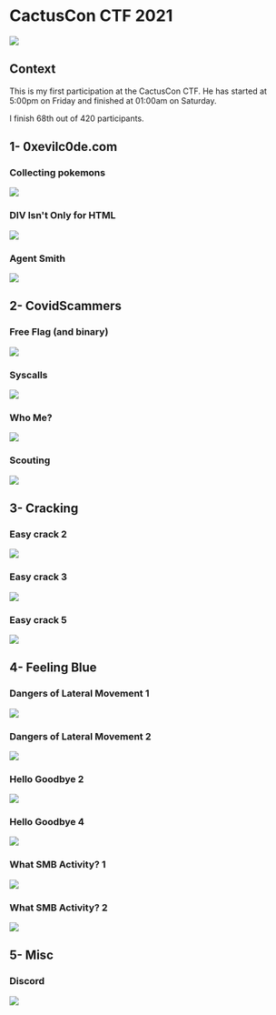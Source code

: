 # CactusCon CTF 2021

![](images/cactuscon.png)

## Context

This is my first participation at the CactusCon CTF. He has started at 5:00pm on Friday and finished at 01:00am on Saturday.

I finish 68th out of 420 participants.

## 1- 0xevilc0de.com

### Collecting pokemons

![](images/collecting_pokemons.png)

### DIV Isn't Only for HTML

![](images/div_isn't.png)

### Agent Smith

![](images/agent_smith.png)

## 2- CovidScammers

### Free Flag (and binary)

![](images/freeflag1.png)

### Syscalls

![](images/syscalls.png)

### Who Me?

![](images/whome.png)

### Scouting

![](images/scounting.png)

## 3- Cracking

### Easy crack 2

![](images/easy2.png)

### Easy crack 3

![](images/easy3.png)

### Easy crack 5

![](images/easy5.png)

## 4- Feeling Blue

### Dangers of Lateral Movement 1

![](images/dangers1.png)

### Dangers of Lateral Movement 2

![](images/dangers2.png)

### Hello Goodbye 2

![](images/hello2.png)

### Hello Goodbye 4

![](images/hello4.png)

### What SMB Activity? 1

![](images/SMB1.png)

### What SMB Activity? 2

![](images/SMB2.png)

## 5- Misc

### Discord

![](images/discord.png)




